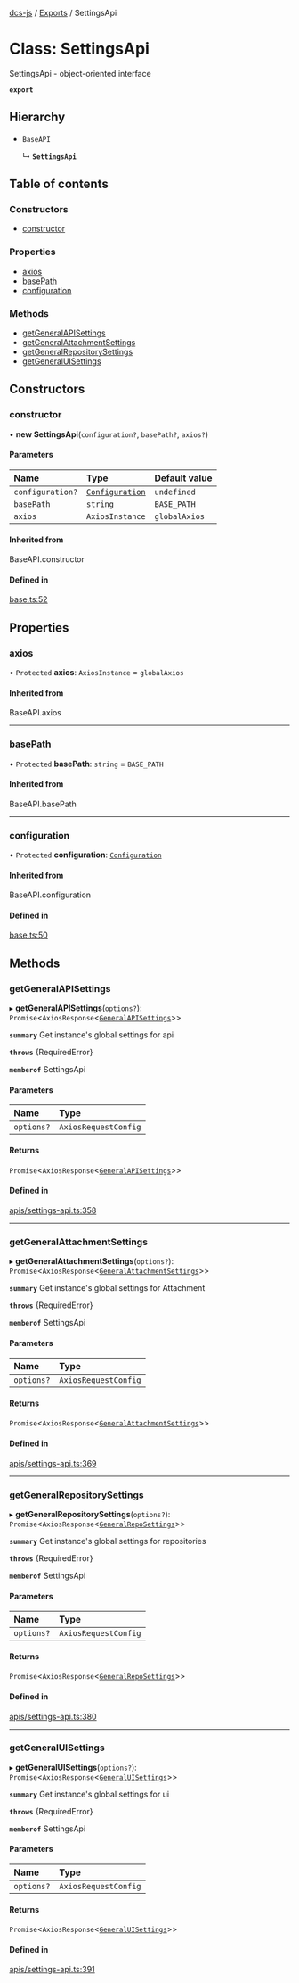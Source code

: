 [dcs-js](../README.md) / [Exports](../modules.md) / SettingsApi

# Class: SettingsApi

SettingsApi - object-oriented interface

**`export`**

## Hierarchy

- `BaseAPI`

  ↳ **`SettingsApi`**

## Table of contents

### Constructors

- [constructor](SettingsApi.md#constructor)

### Properties

- [axios](SettingsApi.md#axios)
- [basePath](SettingsApi.md#basepath)
- [configuration](SettingsApi.md#configuration)

### Methods

- [getGeneralAPISettings](SettingsApi.md#getgeneralapisettings)
- [getGeneralAttachmentSettings](SettingsApi.md#getgeneralattachmentsettings)
- [getGeneralRepositorySettings](SettingsApi.md#getgeneralrepositorysettings)
- [getGeneralUISettings](SettingsApi.md#getgeneraluisettings)

## Constructors

### <a id="constructor" name="constructor"></a> constructor

• **new SettingsApi**(`configuration?`, `basePath?`, `axios?`)

#### Parameters

| Name | Type | Default value |
| :------ | :------ | :------ |
| `configuration?` | [`Configuration`](Configuration.md) | `undefined` |
| `basePath` | `string` | `BASE_PATH` |
| `axios` | `AxiosInstance` | `globalAxios` |

#### Inherited from

BaseAPI.constructor

#### Defined in

[base.ts:52](https://github.com/unfoldingWord/dcs-js/blob/dd84989/base.ts#L52)

## Properties

### <a id="axios" name="axios"></a> axios

• `Protected` **axios**: `AxiosInstance` = `globalAxios`

#### Inherited from

BaseAPI.axios

___

### <a id="basepath" name="basepath"></a> basePath

• `Protected` **basePath**: `string` = `BASE_PATH`

#### Inherited from

BaseAPI.basePath

___

### <a id="configuration" name="configuration"></a> configuration

• `Protected` **configuration**: [`Configuration`](Configuration.md)

#### Inherited from

BaseAPI.configuration

#### Defined in

[base.ts:50](https://github.com/unfoldingWord/dcs-js/blob/dd84989/base.ts#L50)

## Methods

### <a id="getgeneralapisettings" name="getgeneralapisettings"></a> getGeneralAPISettings

▸ **getGeneralAPISettings**(`options?`): `Promise`<`AxiosResponse`<[`GeneralAPISettings`](../interfaces/GeneralAPISettings.md)\>\>

**`summary`** Get instance\'s global settings for api

**`throws`** {RequiredError}

**`memberof`** SettingsApi

#### Parameters

| Name | Type |
| :------ | :------ |
| `options?` | `AxiosRequestConfig` |

#### Returns

`Promise`<`AxiosResponse`<[`GeneralAPISettings`](../interfaces/GeneralAPISettings.md)\>\>

#### Defined in

[apis/settings-api.ts:358](https://github.com/unfoldingWord/dcs-js/blob/dd84989/apis/settings-api.ts#L358)

___

### <a id="getgeneralattachmentsettings" name="getgeneralattachmentsettings"></a> getGeneralAttachmentSettings

▸ **getGeneralAttachmentSettings**(`options?`): `Promise`<`AxiosResponse`<[`GeneralAttachmentSettings`](../interfaces/GeneralAttachmentSettings.md)\>\>

**`summary`** Get instance\'s global settings for Attachment

**`throws`** {RequiredError}

**`memberof`** SettingsApi

#### Parameters

| Name | Type |
| :------ | :------ |
| `options?` | `AxiosRequestConfig` |

#### Returns

`Promise`<`AxiosResponse`<[`GeneralAttachmentSettings`](../interfaces/GeneralAttachmentSettings.md)\>\>

#### Defined in

[apis/settings-api.ts:369](https://github.com/unfoldingWord/dcs-js/blob/dd84989/apis/settings-api.ts#L369)

___

### <a id="getgeneralrepositorysettings" name="getgeneralrepositorysettings"></a> getGeneralRepositorySettings

▸ **getGeneralRepositorySettings**(`options?`): `Promise`<`AxiosResponse`<[`GeneralRepoSettings`](../interfaces/GeneralRepoSettings.md)\>\>

**`summary`** Get instance\'s global settings for repositories

**`throws`** {RequiredError}

**`memberof`** SettingsApi

#### Parameters

| Name | Type |
| :------ | :------ |
| `options?` | `AxiosRequestConfig` |

#### Returns

`Promise`<`AxiosResponse`<[`GeneralRepoSettings`](../interfaces/GeneralRepoSettings.md)\>\>

#### Defined in

[apis/settings-api.ts:380](https://github.com/unfoldingWord/dcs-js/blob/dd84989/apis/settings-api.ts#L380)

___

### <a id="getgeneraluisettings" name="getgeneraluisettings"></a> getGeneralUISettings

▸ **getGeneralUISettings**(`options?`): `Promise`<`AxiosResponse`<[`GeneralUISettings`](../interfaces/GeneralUISettings.md)\>\>

**`summary`** Get instance\'s global settings for ui

**`throws`** {RequiredError}

**`memberof`** SettingsApi

#### Parameters

| Name | Type |
| :------ | :------ |
| `options?` | `AxiosRequestConfig` |

#### Returns

`Promise`<`AxiosResponse`<[`GeneralUISettings`](../interfaces/GeneralUISettings.md)\>\>

#### Defined in

[apis/settings-api.ts:391](https://github.com/unfoldingWord/dcs-js/blob/dd84989/apis/settings-api.ts#L391)
